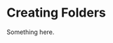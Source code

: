 [title]: # (Creating Folders)
[tags]: # (XXX)
[priority]: # (3999)
# Creating Folders
Something here.
